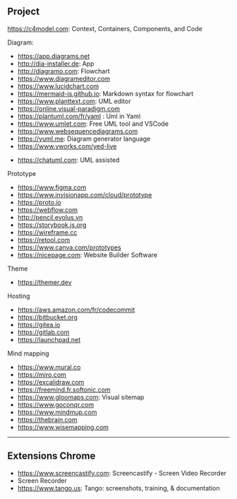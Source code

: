 Project
---

https://c4model.com: Context, Containers, Components, and Code  
  
Diagram: 
* https://app.diagrams.net
* http://dia-installer.de: App
* http://diagramo.com: Flowchart
* https://www.diagrameditor.com
* https://www.lucidchart.com
* https://mermaid-js.github.io: Markdown syntax for flowchart
* https://www.planttext.com: UML editor
* https://online.visual-paradigm.com
* https://plantuml.com/fr/yaml : Uml in Yaml
* https://www.umlet.com: Free UML tool and VSCode
* https://www.websequencediagrams.com
* https://yuml.me: Diagram generator language
* https://www.yworks.com/yed-live

- https://chatuml.com: UML assisted

Prototype
+ https://www.figma.com
+ https://www.invisionapp.com/cloud/prototype
+ https://proto.io
+ https://webflow.com
+ http://pencil.evolus.vn
+ https://storybook.js.org
+ https://wireframe.cc
+ https://retool.com
+ https://www.canva.com/prototypes
+ https://nicepage.com: Website Builder Software

Theme
- https://themer.dev

Hosting
* https://aws.amazon.com/fr/codecommit
* https://bitbucket.org
* https://gitea.io
* https://gitlab.com
* https://launchpad.net

Mind mapping
* https://www.mural.co
* https://miro.com
* https://excalidraw.com
* https://freemind.fr.softonic.com
* https://www.gloomaps.com: Visual sitemap
* https://www.goconqr.com
* https://www.mindmup.com
* https://thebrain.com
* https://www.wisemapping.com

---
## Extensions Chrome
- https://www.screencastify.com: Screencastify - Screen Video Recorder
- Screen Recorder
- https://www.tango.us: Tango: screenshots, training, & documentation
